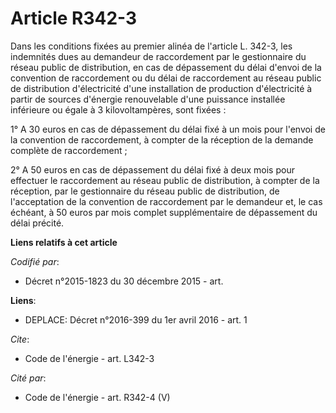 # Article R342-3

Dans les conditions fixées au premier alinéa de l'article L. 342-3, les indemnités dues au demandeur de raccordement par le
gestionnaire du réseau public de distribution, en cas de dépassement du délai d'envoi de la convention de raccordement ou du
délai de raccordement au réseau public de distribution d'électricité d'une installation de production d'électricité à partir
de sources d'énergie renouvelable d'une puissance installée inférieure ou égale à 3 kilovoltampères, sont fixées :

1° A 30 euros en cas de dépassement du délai fixé à un mois pour l'envoi de la convention de raccordement, à compter de la
réception de la demande complète de raccordement ; 

2° A 50 euros en cas de dépassement du délai fixé à deux mois pour effectuer le raccordement au réseau public de
distribution, à compter de la réception, par le gestionnaire du réseau public de distribution, de l'acceptation de la
convention de raccordement par le demandeur et, le cas échéant, à 50 euros par mois complet supplémentaire de dépassement du
délai précité.

**Liens relatifs à cet article**

_Codifié par_:

  - Décret n°2015-1823 du 30 décembre 2015 - art.

**Liens**:

  - DEPLACE: Décret n°2016-399 du 1er avril 2016 - art. 1

_Cite_:

  - Code de l'énergie - art. L342-3

_Cité par_:

  - Code de l'énergie - art. R342-4 (V)
